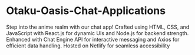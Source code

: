 # Otaku-Oasis-Chat-Applications
Step into the anime realm with our chat app! Crafted using HTML, CSS, and JavaScript with React.js for dynamic UIs and Node.js for backend strength. Enhanced with Chat Engine API for interactive messaging and Axios for efficient data handling. Hosted on Netlify for seamless accessibility
